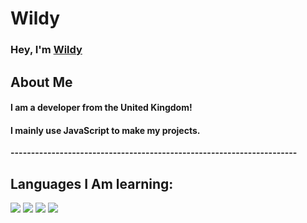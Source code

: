 # Wildy
<h3>Hey, I'm <a href="https://e-z.bio/wild">Wildy</a></h3>

## About Me

#### I am a developer from the United Kingdom!
#### I mainly use JavaScript to make my projects.

<b>----------------------------------------------------------------------</b>

## Languages I Am learning:
<p>
<img src="https://img.shields.io/badge/JavaScript-323330?style=for-the-badge&logo=javascript&logoColor=F7DF1E"/>
<img src="https://img.shields.io/badge/TypeScript-323330?style=for-the-badge&logo=typescript&logoColor=007acc"/>
<img src="https://img.shields.io/badge/Python-323330?style=for-the-badge&logo=python&logoColor=yellow"/>
<img src="https://img.shields.io/badge/HTML-323330?style=for-the-badge&logo=html5&logoColor=E44D26"/>
</p>
